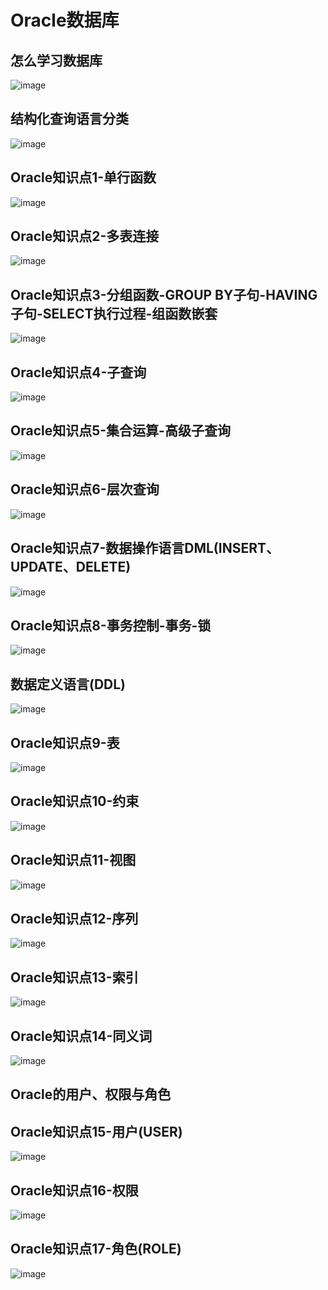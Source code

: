 # Oracle数据库
## 怎么学习数据库
![image](https://github.com/LOSTYFAN/Oracle/blob/master/思维导图图片/怎么学习数据库.png)
## 结构化查询语言分类
![image](https://github.com/LOSTYFAN/Oracle/blob/master/思维导图图片/结构化查询语言分类.png)
## Oracle知识点1-单行函数
![image](https://github.com/LOSTYFAN/Oracle/blob/master/思维导图图片/Oracle知识点1-单行函数.png)
## Oracle知识点2-多表连接
![image](https://github.com/LOSTYFAN/Oracle/blob/master/思维导图图片/Oracle知识点2-多表连接.png)
## Oracle知识点3-分组函数-GROUP BY子句-HAVING子句-SELECT执行过程-组函数嵌套
![image](https://github.com/LOSTYFAN/Oracle/blob/master/%E6%80%9D%E7%BB%B4%E5%AF%BC%E5%9B%BE%E5%9B%BE%E7%89%87/Oracle%E7%9F%A5%E8%AF%86%E7%82%B93-%E5%88%86%E7%BB%84%E5%87%BD%E6%95%B0-GROUP%20BY%E5%AD%90%E5%8F%A5-HAVING%E5%AD%90%E5%8F%A5-SELECT%E6%89%A7%E8%A1%8C%E8%BF%87%E7%A8%8B-%E7%BB%84%E5%87%BD%E6%95%B0%E5%B5%8C%E5%A5%97.png)
## Oracle知识点4-子查询
![image](https://github.com/LOSTYFAN/Oracle/blob/master/思维导图图片/Oracle知识点4-子查询.png)
## Oracle知识点5-集合运算-高级子查询
![image](https://github.com/LOSTYFAN/Oracle/blob/master/思维导图图片/Oracle知识点5-集合运算-高级子查询.png)
## Oracle知识点6-层次查询
![image](https://github.com/LOSTYFAN/Oracle/blob/master/%E6%80%9D%E7%BB%B4%E5%AF%BC%E5%9B%BE%E5%9B%BE%E7%89%87/Oracle%E7%9F%A5%E8%AF%86%E7%82%B96-%E5%B1%82%E6%AC%A1%E6%9F%A5%E8%AF%A2.png)
## Oracle知识点7-数据操作语言DML(INSERT、UPDATE、DELETE)
![image](https://github.com/LOSTYFAN/Oracle/blob/master/%E6%80%9D%E7%BB%B4%E5%AF%BC%E5%9B%BE%E5%9B%BE%E7%89%87/Oracle%E7%9F%A5%E8%AF%86%E7%82%B97-%E6%95%B0%E6%8D%AE%E6%93%8D%E4%BD%9C%E8%AF%AD%E8%A8%80DML(INSERT%E3%80%81UPDATE%E3%80%81DELETE).png)
## Oracle知识点8-事务控制-事务-锁
![image](https://github.com/LOSTYFAN/Oracle/blob/master/%E6%80%9D%E7%BB%B4%E5%AF%BC%E5%9B%BE%E5%9B%BE%E7%89%87/Oracle%E7%9F%A5%E8%AF%86%E7%82%B98-%E4%BA%8B%E5%8A%A1%E6%8E%A7%E5%88%B6-%E4%BA%8B%E5%8A%A1-%E9%94%81.png)
## 数据定义语言(DDL)
![image](https://github.com/LOSTYFAN/Oracle/blob/master/%E6%80%9D%E7%BB%B4%E5%AF%BC%E5%9B%BE%E5%9B%BE%E7%89%87/%E6%95%B0%E6%8D%AE%E5%AE%9A%E4%B9%89%E8%AF%AD%E8%A8%80(DDL).png)
## Oracle知识点9-表
![image](https://github.com/LOSTYFAN/Oracle/blob/master/%E6%80%9D%E7%BB%B4%E5%AF%BC%E5%9B%BE%E5%9B%BE%E7%89%87/Oracle%E7%9F%A5%E8%AF%86%E7%82%B99-%E8%A1%A8.png)
## Oracle知识点10-约束
![image](https://github.com/LOSTYFAN/Oracle/blob/master/思维导图图片/Oracle知识点10-约束.png)
## Oracle知识点11-视图
![image](https://github.com/LOSTYFAN/Oracle/blob/master/思维导图图片/Oracle知识点11-视图.png)
## Oracle知识点12-序列
![image](https://github.com/LOSTYFAN/Oracle/blob/master/思维导图图片/Oracle知识点12-序列.png)
## Oracle知识点13-索引
![image](https://github.com/LOSTYFAN/Oracle/blob/master/思维导图图片/Oracle知识点13-索引.png)
## Oracle知识点14-同义词
![image](https://github.com/LOSTYFAN/Oracle/blob/master/思维导图图片/Oracle知识点14-同义词.png)
## Oracle的用户、权限与角色
## Oracle知识点15-用户(USER)
![image](https://github.com/LOSTYFAN/Oracle/blob/master/思维导图图片/Oracle知识点15-用户(USER).png)
## Oracle知识点16-权限
![image](https://github.com/LOSTYFAN/Oracle/blob/master/思维导图图片/Oracle知识点16-权限.png)
## Oracle知识点17-角色(ROLE)
![image](https://github.com/LOSTYFAN/Oracle/blob/master/思维导图图片/Oracle知识点17-角色(ROLE).png)
